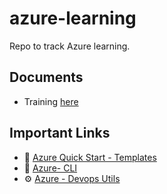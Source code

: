 # azure-learning
Repo to track Azure learning. 

## Documents 
* Training [here](https://drive.google.com/drive/folders/1JMD0e7xo6o8Sn8GSzV6hDJUPW6FxFaop) 

## Important Links 
* :scroll: [Azure Quick Start - Templates](https://github.com/Azure/azure-quickstart-templates) 
* :robot: [Azure- CLI](https://github.com/Azure/azure-cli)
* :gear: [Azure - Devops Utils](https://github.com/Azure/azure-devops-utils)
